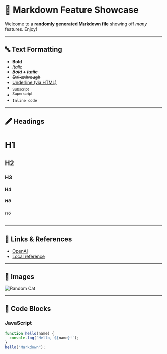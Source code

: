 # 🎉 Markdown Feature Showcase

Welcome to a **randomly generated Markdown file** showing off _many_ features. Enjoy!

---

## 🔤 Text Formatting

- **Bold**
- _Italic_
- **_Bold + Italic_**
- ~~Strikethrough~~
- <u>Underline (via HTML)</u>
- <sub>Subscript</sub>
- <sup>Superscript</sup>
- `Inline code`

---

## 🖋️ Headings

# H1

## H2

### H3

#### H4

##### H5

###### H6

---

## 🔗 Links & References

- [OpenAI](https://openai.com)
- [Local reference](#code-blocks)

---

## 📸 Images

![Random Cat](https://placekitten.com/300/200)

---

## 🧱 Code Blocks

### JavaScript

```javascript
function hello(name) {
  console.log(`Hello, ${name}!`);
}
hello("Markdown");
```

